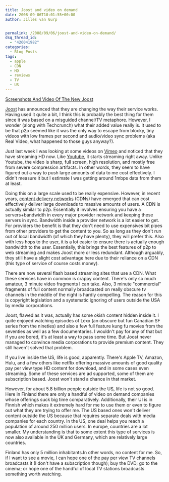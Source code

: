 ```yaml
---
title: Joost and video on demand
date: 2008-09-06T10:01:55+00:00
author: Jilles van Gurp


permalink: /2008/09/06/joost-and-video-on-demand/
dsq_thread_id:
  - "426041982"
categories:
  - Blog Posts
tags:
  - apple
  - CDN
  - HD
  - reviews
  - TV
  - US
---
```

[Screenshots And Video Of The New Joost](http://www.techcrunch.com/2008/09/05/screenshots-of-the-new-joost/)

[Joost](http://www.joost.com/) has announced that they are changing the way their service works. Having used it quite a bit, I think this is probably the best thing for them since it was based on a misguided channel/TV metaphore. However, I wonder (along with Techcrunch) what their added value really is. It used to be that p2p seemed like it was the only way to escape from blocky, tiny videos with low frames per second and audio/video sync problems (aka Real Video, what happened to those guys anyway?).

Just last week I was looking at some videos on [Vimeo](http://vimeo.com/hd) and noticed that they have streaming HD now. Like [Youtube](http://www.youtube.com/), it starts streaming right away. Unlike Youtube, the video is sharp, full screen, high resolution, and mostly free from severe compression artifacts. In other words, they seem to have figured out a way to push large amounts of data to me cost effectively. I didn't measure it but I estimate I was getting around 1mbps data from them at least.

Doing this on a large scale used to be really expensive. However, in recent years, [content delivery networks](http://en.wikipedia.org/wiki/Content_Delivery_Network) (CDNs) have emerged that can cost effectively deliver large downloads to massive amounts of users. A CDN is actually similar to p2p. Essentially it involves ensuring you have a servers+bandwidth in every major provider network and keeping these servers in sync. Bandwidth inside a provider network is a lot easier to get. For providers the benefit is that they don't need to use expensives bit pipes from other providers to get the content to you. So as long as they don't run out of local bandwidth (of which they have plenty), they will prefer this. Also with less hops to the user, it is a lot easier to ensure there is actually enough bandwidth to the user. Essentially, this brings the best features of p2p to web streaming and makes Joost more or less redundant. Although arguably, they still have a slight cost advantage here due to their reliance on a CDN (this type of service of course costs money).

There are now several flash based streaming sites that use a CDN. What these services have in common is crappy content. There's only so much amateur, 3 minute video fragments I can take. Also, 3 minute "commercial" fragments of full content normally broadcasted on really obscure tv channels in the middle of the night is hardly compelling. The reason for this is copyright legislation and a systematic ignoring of users outside the USA by media corporations.

Joost, flawed as it was, actually has some okish content hidden inside it. I quite enjoyed watching episodes of Lexx (an obscure but fun Canadian SF series from the nineties) and also a few full feature kung fu movies from the seventies as well as a few documentaries. I wouldn't pay for any of that but if you are bored, it's at least a way to pass some time. But Joost never managed to convince media corporations to provide premium content. They still haven't solved that problem.

If you live inside the US, life is good, apparently. There's Apple TV, Amazon, Hulu, and a few others like netflix offering massive amounts of good quality pay per view type HD content for download, and in some cases even streaming. Some of these services are ad supported, some of them are subscription based. Joost won't stand a chance in that market.

However, for about 5.8 billion people outside the US, life is not so good. Here in Finland there are only a handful of video on demand companies whose offerings suck big time comparatively. Additionally, their UI is in Finnish which makes it extremely hard for me to use them or even to figure out what they are trying to offer me. The US based ones won't deliver content outside the US because that requires separate deals with media companies for each country. In the US, one deal helps you reach a population of around 250 million users. In europe, countries are a lot smaller. My understanding is that to some extent this type of services is now also available in the UK and Germany, which are relatively large countries.

Finland has only 5 million inhabitants.In other words, no content for me. So, if I want to see a movie, I can hope one of the pay per view TV channels broadcasts it (I don't have a subscription though); buy the DVD; go to the cinema; or hope one of the handful of local TV stations broadcasts something worth watching.
